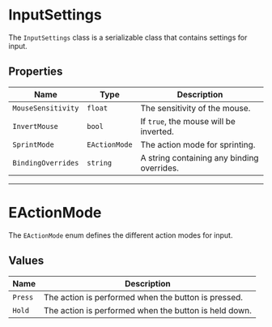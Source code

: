 # InputSettings

The `InputSettings` class is a serializable class that contains settings for input.

## Properties

| Name | Type | Description |
| --- | --- | --- |
| `MouseSensitivity` | `float` | The sensitivity of the mouse. |
| `InvertMouse` | `bool` | If `true`, the mouse will be inverted. |
| `SprintMode` | `EActionMode` | The action mode for sprinting. |
| `BindingOverrides` | `string` | A string containing any binding overrides. |

---

# EActionMode

The `EActionMode` enum defines the different action modes for input.

## Values

| Name | Description |
| --- | --- |
| `Press` | The action is performed when the button is pressed. |
| `Hold` | The action is performed when the button is held down. |
